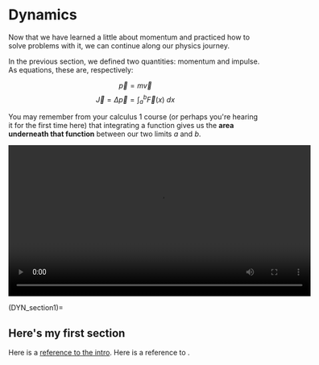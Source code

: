 # Dynamics

Now that we have learned a little about momentum and practiced how to solve problems with it, we can continue along our physics journey. 

In the previous section, we defined two quantities: momentum and impulse.  As equations, these are, respectively:


$$\vec{p} = m \vec{v}$$
$$\vec{J} = \Delta\vec{p} = \int_a^b \vec{F}(x) \ dx$$

You may remember from your calculus 1 course (or perhaps you're hearing it for the first time here) that integrating a function gives us the **area underneath that function** between our two limits *a* and *b*.  


<video width="600" controls>
  <source src="media/videos/integration/2160p60/AreaUnderCurve.mp4" type="video/mp4">
  Your browser does not support the video tag.
</video>

(DYN_section1)=
## Here's my first section

Here is a [reference to the intro](intro.md). Here is a reference to [](DYN_section1).